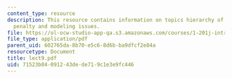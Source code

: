 ```yaml
---
content_type: resource
description: This resource contains information on topics hierarchy of choices, transfer
  penalty and modeling issues.
file: https://ol-ocw-studio-app-qa.s3.amazonaws.com/courses/1-201j-introduction-to-transportation-systems-fall-2006/71523b04091243dede719c1e3e9fc446_lect9.pdf
file_type: application/pdf
parent_uid: 602765da-8b70-e5c6-8d6b-ba9dfcf2e84a
resourcetype: Document
title: lect9.pdf
uid: 71523b04-0912-43de-de71-9c1e3e9fc446
---
```

